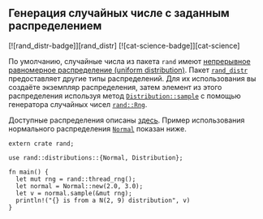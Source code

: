 ## Генерация случайных числе с заданным распределением

[![rand_distr-badge]][rand_distr] [![cat-science-badge]][cat-science]

По умолчанию, случайные числа из пакета `rand` имеют [непрерывное равномерное распределение (uniform distribution)](https://ru.wikipedia.org/wiki/%D0%9D%D0%B5%D0%BF%D1%80%D0%B5%D1%80%D1%8B%D0%B2%D0%BD%D0%BE%D0%B5_%D1%80%D0%B0%D0%B2%D0%BD%D0%BE%D0%BC%D0%B5%D1%80%D0%BD%D0%BE%D0%B5_%D1%80%D0%B0%D1%81%D0%BF%D1%80%D0%B5%D0%B4%D0%B5%D0%BB%D0%B5%D0%BD%D0%B8%D0%B5). Пакет [`rand_distr`](https://docs.rs/rand_distr/*/rand_distr/index.html) предоставляет другие типы распределений. Для их использования вы создаёте экземпляр распределения, затем элемент из этого распределения используя метод [`Distribution::sample`](https://docs.rs/rand/*/rand/distributions/trait.Distribution.html#tymethod.sample) с помощью генератора случайных чисел [`rand::Rng`](https://docs.rs/rand/*/rand/trait.Rng.html).

Доступные распределения описаны [здесь](https://docs.rs/rand_distr/*/rand_distr/index.html). Пример использования нормального распределения [`Normal`](https://docs.rs/rand_distr/*/rand_distr/struct.Normal.html) показан ниже.

```rust,ignore
extern crate rand;

use rand::distributions::{Normal, Distribution};

fn main() {
  let mut rng = rand::thread_rng();
  let normal = Normal::new(2.0, 3.0);
  let v = normal.sample(&mut rng);
  println!("{} is from a N(2, 9) distribution", v)
}
```
